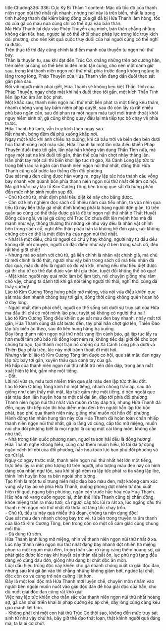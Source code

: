title:Chương336: 336: Cực Kỳ Bi Thảm 1
content:
Mặc dù tốc độ của thanh niên ngọn núi thứ nhất rất nhanh, nhưng nơi này là trên biển, nhất là trong tình huống thanh đại kiếm bằng đồng của gã đã bị Hứa Thanh làm hỏng, tốc độ của gã có mau nữa cũng chỉ có thể dựa vào bản thân.<br>Mà Hứa Thanh lại dựa vào Pháp Thuyền của mình, bản thân chẳng những không cần tiêu hao, ngược lại có thể khôi phục pháp lực trong lúc truy kích đối phương, cho nên kết quả cuộc truy đuổi của hai người cũng có thể nghĩ ra được.<br>Trên thực tế thì đây cũng chính là điểm mạnh của thuyền tu ngọn núi thứ bảy.<br>Thân là thuyền tu, sau khi đạt đến Trúc Cơ, chẳng những trên bờ cường hãn, trên biển lại càng có thể bền bỉ đến mức tận cùng, cho nên một canh giờ sau, trong khi thanh niên ngọn núi thứ nhất phía trước đang không ngừng lo lắng trong lòng, Pháp Thuyền của Hứa Thanh vẫn đang dần đuổi theo sát gần phía sau.<br>Đối với người mình phải giết, Hứa Thanh sẽ không keo kiệt Thần Tính của Pháp Thuyền, ngay chớp mắt khi hắn đuổi theo tới gần, một kích Thần Tính liền lập tức ầm ầm bộc phát.<br>Một khắc sau, thanh niên ngọn núi thứ nhất liền phát ra một tiếng kêu thảm, nhanh chóng vung tay bấm niệm pháp quyết, sau đó còn lấy ra rất nhiều phù bảo ngăn cản, sau đó phun ra một ngụm máu tươi mới tránh thoát khỏi nguy hiểm sinh tử, gã cũng không quay đầu lại mà tiếp tục bỏ chạy về phía trước.<br>Hứa Thanh hừ lạnh, vẫn truy kích theo ngay sau.<br>Rất nhanh, bóng đêm đã phủ xuống khắp nơi.<br>Ngay một khắc khi ánh chiều hạ xuống, khi cả bầu trời và biển đen bên dưới hóa thành cùng một màu sắc, Hứa Thanh lại một lần nữa điều khiển Pháp Thuyền đuổi theo tới gần, lần này hắn không vận dụng Thần Tính nữa, mà ngay một sát na khi đuổi tới gần, thân thể của hắn chợt nhảy thẳng lên.<br>Hắn phất tay một cái thì biển khơi lập tức rít gào, Xà Cảnh Long lập tức từ trong biển lao ra ngăn cản thanh niên ngọn núi thứ nhất, đồng thời Hứa Thanh cũng cất bước lao thẳng đến đối phương.<br>Que sắt màu đen cũng được hắn vung ra, ngay lập tức hóa thành cầu vồng bay nhanh vờn quanh bốn phía thanh niên ngọn núi thứ nhất để tìm cơ hội.<br>Mà giờ khắc này lão tổ Kim Cương Tông bên trong que sắt đã hưng phấn đến mức nhân sinh muốn sụp đổ.<br>- Chủ tử chủ tử, nhất định phải tiêu diệt kẻ này cho bằng được.<br>- Căn cứ kinh nghiệm đọc sách cổ nhiều năm của tiểu nhân, ta vừa nhìn qua tiểu tử này liền thấy gã nhất định không phải là hạng người đơn giản, từ trên quần áo cũng có thể thấy được gã là đệ tử ngọn núi thứ nhất ở Thất Huyết Đồng của ngài, vả lại gã cũng chỉ Trúc Cơ chưa đốt lên mệnh hỏa mà đã mạnh như vậy, thông thường thì những kẻ như vậy đều là nhân vật chính bên trong sách cổ, nghĩ đến thân phận hẳn là không hề đơn giản, nói không chừng còn có thể là một điện hạ của ngọn núi thứ nhất.<br>- Nhất là một điều, chủ tử ngươi có chú ý hay không, người này từ đầu đều không dễ nói chuyện, người có đặc điểm như vậy ở bên trong sách cổ, đều rất khó gi3t chết!<br>- Nhưng mà so sánh với chủ tử, gã liền chính là nhân vật chính giả, mà chủ tử mới chính là đồ thật, người như vậy bên trong sách cổ mà tiểu nhân đã đọc qua, mặc dù đều là người có đủ vận khí, nhưng nếu như tiêu diệt được gã thì chủ tử có thể đạt được vận khí gia thân, tuyệt đối không thể bỏ qua!<br>- Mặt khác người này quá mức làm bộ làm tịch, nói chuyện giống như rắm chó vậy, chúng ta đánh tới khi gã nói tiếng người thì thôi, nghĩ thôi cũng đã thấy sướng!<br>Lão tổ Kim Cương Tông hưng phấn mở miệng, vừa nói vừa điều khiển que sắt màu đen nhanh chóng bay tới gần, đồng thời cũng không quên hoan hô ở đáy lòng.<br>- Ngươi nhất định phải chết, người có thể sống sót dưới sự truy sát của Hứa ma đầu thì chỉ có một mình lão phu, tuyệt sẽ không có người thứ hai!<br>Lão tổ Kim Cương Tông điều khiển que sắt màu đen bay nhanh, nháy mắt tới gần, Hứa Thanh cũng đã cất bước đến, tay phải hắn chợt giơ lên, Thiên Đao lập tức biến ảo theo, sau đó liền hung hăng hạ xuống.<br>Đáy lòng thanh niên ngọn núi thứ nhất vang lên cảnh báo, gã lập tức lấy ra hơn mười tấm phù bảo rồi đồng loạt ném ra, không tiếc đại giới để cho bọn chúng tự bạo, tạo thành một trận nổ chống cự Xà Cảnh Long phía dưới và Thiên Đao phía trên, lúc này mới tránh thoát đi một hơi.<br>Nhưng vẫn bị lão tổ Kim Cương Tông tìm được cơ hội, que sắt màu đen ngay lập tức bay tới gần, xuyên thấu qua cánh tay của gã.<br>Hô hấp của thanh niên ngọn núi thứ nhất trở nên dồn dập, trong ánh mắt xuất hiện lệ khí, gầm nhẹ một tiếng.<br>- Đốt.<br>Lời nói vừa ra, máu tươi nhiễm trên que sắt màu đen lập tức thiêu đốt.<br>Lão tổ Kim Cương Tông kinh hô một tiếng, nhanh chóng trấn áp, sau đó giống như cảm thấy mất mặt, lập tức gầm nhẹ một tiếng, ở bên ngoài que sắt màu đen liền huyễn hóa ra một cái đại ấn, đập tới phía đối phương.<br>Thanh niên ngọn núi thứ nhất vừa muốn ra tay đáp trả, nhưng Hứa Thanh đã đến, ngay khi tiếp cận thì hỏa diễm màu đen trên người hắn lập tức bộc phát, bao phủ qua thanh niên này, giống như muốn rút hồn đối phương.<br>Hành động tàn nhẫn hung tàn này của Hứa Thanh đã hoàn toàn chấn nhiếp thanh niên ngọn núi thứ nhất, gã lo lắng vô cùng, cấp tốc mở miệng, muốn nói cho đối phương biết là mọi người là cùng một cái tông môn, không cần như thế.<br>- Nhà trong tiên quốc phương nam, ngươi ta sơn hải đều là đồng hương!<br>Hứa Thanh nghe không hiểu, cũng chả thèm muốn hiểu, lỗ tai đã tự động ngăn cách lời nói của đối phương, hắc hỏa toàn lực bao phủ đối phương và co rút lại.<br>Nguy cơ ngay trước mắt, thanh niên ngọn núi thứ nhất hét lớn một tiếng, trực tiếp lấy ra một pho tượng từ trên người, pho tượng màu đen này có hình dáng của nhân ngư tộc, sau khi bị gã ném ra lập tức phát ra tia sáng lập lòe, thình lình huyễn hóa ra bên ngoài pho tượng.<br>Tạo hình là một tu sĩ trung niên mặc đạo bào màu đen, mặt không cảm xúc vung vẩy tay áo về phía Hứa Thanh, cuồng phong đột nhiên từ đâu xuất hiện rồi quét ngang bốn phương, ngăn cản trước hắc hỏa của Hứa Thanh.<br>Hắc hỏa nổ vang cuốn ngược lại, thân thể Hứa Thanh cũng bị chấn động, khóe miệng tràn ra máu tươi, cả người cấp tốc lùi ra rất xa, lúc ngẩng đầu thì thanh niên ngọn núi thứ nhất đã thừa cơ tăng tốc chạy trốn.<br>- Chủ tử, tiểu tử này quá nhiều thủ đoạn, chúng ta nên dụng độc!<br>Que sắt màu đen nhanh chóng bay trở về, từ bên trong truyền ra âm thanh của lão tổ Kim Cương Tông, bên trong còn có một cỗ cảm giác cùng chung mối thù.<br>- Đã dùng từ sớm.<br>Hứa Thanh lạnh lùng mở miệng, nhìn về thanh niên ngọn núi thứ nhất ở xa.<br>Lúc này thanh niên ngọn núi thứ nhất đang bay nhanh đột nhiên há miệng phun ra một ngụm máu đen, trong thần sắc rõ ràng càng thêm hoảng sợ, gã phát giác được lúc này khí huyết bản thân rất bất ổn, lục phủ ngũ tạng đều đang vô cùng đau đớn, giống như đang bị chất độc ăn mòn.<br>Loại dấu hiệu trúng độc này khiến cho gã nhanh chóng xuất ra giải độc đan, nhưng sau khi gã ăn vào thì chẳng những không giảm bớt, ngược lại chất độc còn có vẻ càng trở nên cường liệt hơn.<br>Đây là một loại độc mà Hứa Thanh mới luyện chế, chuyên môn nhằm vào người bên ngoài muốn nuốt vào giải độc đan để hóa giải độc của hắn, cho dù nuốt giải độc đan cũng rất khó giải.<br>Việc này lập tức khiến cho thần sắc của thanh niên ngọn núi thứ nhất hoảng sợ, gã cần phải triển khai bí pháp cưỡng ép áp chế, đáy lòng cũng càng kêu gào mãnh liệt hơn.<br>- Không phải chỉ một con hải thú Trúc Cơ thôi sao, không đến mức truy sát sinh tử như vậy chứ hả, bây giờ thế đạo thật loạn, thật khinh người quá đáng mà, ta là ai cơ chứ!.<br>